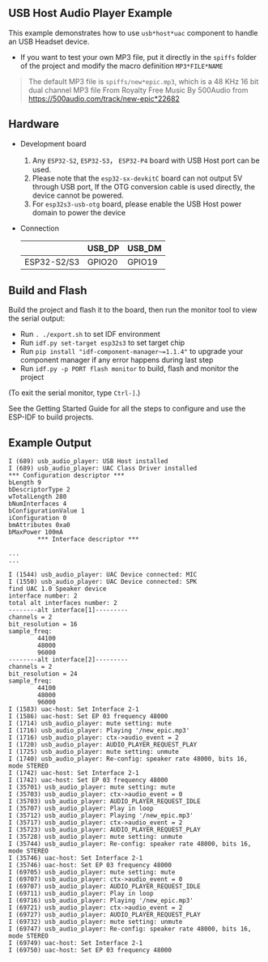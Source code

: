 ## USB Host Audio Player Example

This example demonstrates how to use `usb*host*uac` component to handle an USB Headset device.

* If you want to test your own MP3 file, put it directly in the `spiffs` folder of the project and modify the macro definition `MP3*FILE*NAME`

> The default MP3 file is `spiffs/new*epic.mp3`, which is a 48 KHz 16 bit dual channel MP3 file From Royalty Free Music By 500Audio from https://500audio.com/track/new-epic*22682

## Hardware

* Development board

  1. Any `ESP32-S2`, `ESP32-S3`， `ESP32-P4` board with USB Host port can be used.
  2. Please note that the `esp32-sx-devkitC` board can not output 5V through USB port, If the OTG conversion cable is used directly, the device cannot be powered.
  3. For `esp32s3-usb-otg` board, please enable the USB Host power domain to power the device

* Connection

    ||USB_DP|USB_DM|
    |--|--|--|
    |ESP32-S2/S3|GPIO20|GPIO19|

## Build and Flash

Build the project and flash it to the board, then run the monitor tool to view the serial output:

* Run `. ./export.sh` to set IDF environment
* Run `idf.py set-target esp32s3` to set target chip
* Run `pip install "idf-component-manager~=1.1.4"` to upgrade your component manager if any error happens during last step
* Run `idf.py -p PORT flash monitor` to build, flash and monitor the project

(To exit the serial monitor, type `Ctrl-]`.)

See the Getting Started Guide for all the steps to configure and use the ESP-IDF to build projects.

## Example Output

```
I (689) usb_audio_player: USB Host installed
I (689) usb_audio_player: UAC Class Driver installed
*** Configuration descriptor ***
bLength 9
bDescriptorType 2
wTotalLength 280
bNumInterfaces 4
bConfigurationValue 1
iConfiguration 0
bmAttributes 0xa0
bMaxPower 100mA
        *** Interface descriptor ***

...
...

I (1544) usb_audio_player: UAC Device connected: MIC
I (1550) usb_audio_player: UAC Device connected: SPK
find UAC 1.0 Speaker device
interface number: 2
total alt interfaces number: 2
--------alt interface[1]--------- 
channels = 2 
bit_resolution = 16 
sample_freq: 
        44100
        48000
        96000
--------alt interface[2]--------- 
channels = 2 
bit_resolution = 24 
sample_freq: 
        44100
        48000
        96000
I (1583) uac-host: Set Interface 2-1
I (1586) uac-host: Set EP 03 frequency 48000
I (1714) usb_audio_player: mute setting: mute
I (1716) usb_audio_player: Playing '/new_epic.mp3'
I (1716) usb_audio_player: ctx->audio_event = 2
I (1720) usb_audio_player: AUDIO_PLAYER_REQUEST_PLAY
I (1725) usb_audio_player: mute setting: unmute
I (1740) usb_audio_player: Re-config: speaker rate 48000, bits 16, mode STEREO
I (1742) uac-host: Set Interface 2-1
I (1742) uac-host: Set EP 03 frequency 48000
I (35701) usb_audio_player: mute setting: mute
I (35703) usb_audio_player: ctx->audio_event = 0
I (35703) usb_audio_player: AUDIO_PLAYER_REQUEST_IDLE
I (35707) usb_audio_player: Play in loop
I (35712) usb_audio_player: Playing '/new_epic.mp3'
I (35717) usb_audio_player: ctx->audio_event = 2
I (35723) usb_audio_player: AUDIO_PLAYER_REQUEST_PLAY
I (35728) usb_audio_player: mute setting: unmute
I (35744) usb_audio_player: Re-config: speaker rate 48000, bits 16, mode STEREO
I (35746) uac-host: Set Interface 2-1
I (35746) uac-host: Set EP 03 frequency 48000
I (69705) usb_audio_player: mute setting: mute
I (69707) usb_audio_player: ctx->audio_event = 0
I (69707) usb_audio_player: AUDIO_PLAYER_REQUEST_IDLE
I (69711) usb_audio_player: Play in loop
I (69716) usb_audio_player: Playing '/new_epic.mp3'
I (69721) usb_audio_player: ctx->audio_event = 2
I (69727) usb_audio_player: AUDIO_PLAYER_REQUEST_PLAY
I (69732) usb_audio_player: mute setting: unmute
I (69747) usb_audio_player: Re-config: speaker rate 48000, bits 16, mode STEREO
I (69749) uac-host: Set Interface 2-1
I (69750) uac-host: Set EP 03 frequency 48000
```
